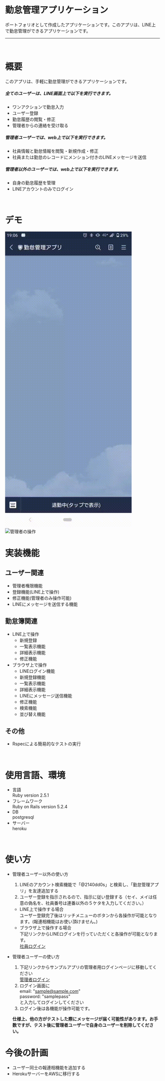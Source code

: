 # 勤怠管理アプリケーション
ポートフォリオとして作成したアプリケーションです。このアプリは、LINE上で勤怠管理ができるアプリケーションです。

* * * 
<br>

# 概要
このアプリは、手軽に勤怠管理ができるアプリケーションです。
##### 全てのユーザーは、LINE画面上で以下を実行できます。
- ワンアクションで勤怠入力
- ユーザー登録
- 勤怠履歴の閲覧・修正
- 管理者からの連絡を受け取る
##### 管理者ユーザーでは、web上で以下を実行できます。
- 社員情報と勤怠情報を閲覧・新規作成・修正
- 社員または勤怠のレコードにメンション付きのLINEメッセージを送信
##### 管理者以外のユーザーでは、web上で以下を実行できます。
- 自身の勤怠履歴を管理
- LINEアカウントのみでログイン
<br>

# デモ
![LINE上の操作](public/line勤怠デモ.gif "勤怠操作画面")
![管理者の操作](public/管理者操作デモ.gif "管理者操作画面")
<br>

# 実装機能
## ユーザー関連
- 管理者権限機能
- 登録機能(LINE上で操作)
- 修正機能(管理者のみ操作可能)
- LINEにメッセージを送信する機能
## 勤怠簿関連
  - LINE上で操作
    - 新規登録
    - 一覧表示機能
    - 詳細表示機能
    - 修正機能
  - ブラウザ上で操作
    - LINEログイン機能
    - 新規登録機能
    - 一覧表示機能
    - 詳細表示機能
    - LINEにメッセージ送信機能
    - 修正機能
    - 検索機能
    - 並び替え機能
## その他
  - Rspecによる簡易的なテストの実行
<br>

# 使用言語、環境
- 言語  
  Ruby version 2.5.1
- フレームワーク  
  Ruby on Rails version 5.2.4
- DB  
  postgresql
- サーバー  
  heroku
<br>

# 使い方
- 管理者ユーザー以外の使い方
  1. LINEのアカウント検索機能で「@2140dd0s」と検索し、「勤怠管理アプリ」を友達追加する
  1. ユーザー登録を指示されるので、指示に従い登録する（セイ、メイは任意の偽名を、社員番号は連番以外の５ケタを入力してください。）
  - LINE上で操作する場合  
    ユーザー登録完了後はリッチメニューのボタンから各操作が可能となります。(報連相機能はお使い頂けません。)
  - ブラウザ上で操作する場合  
    下記リンクからLINEログインを行っていただくと各操作が可能となります。    
    [社員ログイン](https://protected-mesa-60860.herokuapp.com/user_session/login)
- 管理者ユーザーの使い方
  1. 下記リンクからサンプルアプリの管理者用ログインページに移動してください   
    [管理者ログイン](https://protected-mesa-60860.herokuapp.com/users/sign_in)
  1. ログイン画面に   
    email: "sample@sample.com"   
    password: "samplepass"  
    と入力してログインしてください  
  1. ログイン後は各機能が操作可能です。

  **仕様上、他の方がテストした際にメッセージが届く可能性があります。お手数ですが、テスト後に管理者ユーザーで自身のユーザーを削除してください。**


# 今後の計画
- ユーザー同士の報連相機能を追加する
- HerokuサーバーをAWSに移行する